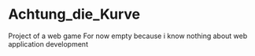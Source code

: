 # Achtung_die_Kurve

Project of a web game
For now empty because i know nothing about web application development
